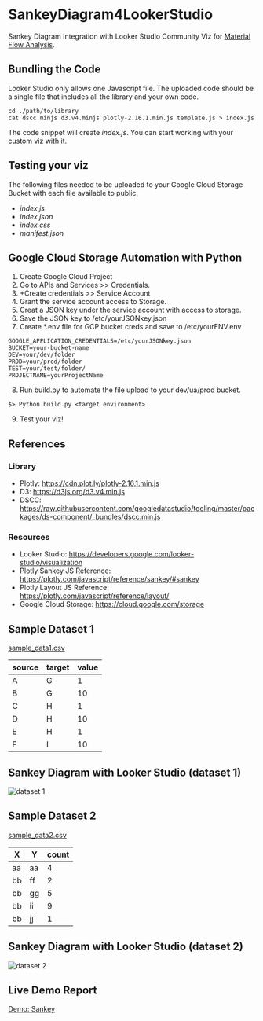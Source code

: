 # SankeyDiagram4LookerStudio
Sankey Diagram Integration with Looker Studio Community Viz for [Material Flow Analysis](https://en.wikipedia.org/wiki/Material_flow_analysis).


## Bundling the Code

Looker Studio only allows one Javascript file. The uploaded code should be a single file that includes all the library and your own code.  

~~~
cd ./path/to/library
cat dscc.minjs d3.v4.minjs plotly-2.16.1.min.js template.js > index.js
~~~
The code snippet will create <i>index.js</i>. You can start working with your custom viz with it.

## Testing your viz
The following files needed to be uploaded to your Google Cloud Storage Bucket with each file available to public.
- <i>index.js</i>
- <i>index.json</i>
- <i>index.css</i>
- <i>manifest.json</i>

## Google Cloud Storage Automation with Python

1. Create Google Cloud Project
2. Go to APIs and Services >> Credentials.  
3. +Create credentials >> Service Account
4. Grant the service account access to Storage.
5. Creat a JSON key under the service account with access to storage.
6. Save the JSON key to /etc/yourJSONkey.json
7. Create *.env file for GCP bucket creds and save to /etc/yourENV.env
~~~
GOOGLE_APPLICATION_CREDENTIALS=/etc/yourJSONkey.json
BUCKET=your-bucket-name
DEV=your/dev/folder
PROD=your/prod/folder
TEST=your/test/folder/
PROJECTNAME=yourProjectName
~~~
8. Run build.py to automate the file upload to your dev/ua/prod bucket.  
~~~
$> Python build.py <target environment>
~~~
9. Test your viz!




## References

### Library
- Plotly: https://cdn.plot.ly/plotly-2.16.1.min.js <br>
- D3:<tr> https://d3js.org/d3.v4.min.js <br>
- DSCC: https://raw.githubusercontent.com/googledatastudio/tooling/master/packages/ds-component/_bundles/dscc.min.js <br>

### Resources
- Looker Studio: https://developers.google.com/looker-studio/visualization <br>
- Plotly Sankey JS Reference: https://plotly.com/javascript/reference/sankey/#sankey <br>
- Plotly Layout JS Reference: https://plotly.com/javascript/reference/layout/ <br>
- Google Cloud Storage: https://cloud.google.com/storage <br>


## Sample Dataset 1
[sample_data1.csv]( https://github.com/knowell41/SankeyDiagram4LookerStudio/blob/main/dataset/sample_data1.csv "sample_data1.csv")

| source | target | value |
| ------ | ------ | ----- |
| A | G | 1 |
| B | G | 10 |
| C | H | 1 |
| D | H | 10 |
| E | H | 1 |
| F | I | 10|

## Sankey Diagram with Looker Studio (dataset 1)
![dataset 1](https://github.com/knowell41/SankeyDiagram4LookerStudio/blob/main/image/sample1.png)

## Sample Dataset 2
[sample_data2.csv](https://github.com/knowell41/SankeyDiagram4LookerStudio/blob/main/dataset/sample_data2.csv "sample_data2.csv")

|X|Y|count|
|--|--|----|
|aa|aa|4|
|bb|ff|2|
|bb|gg|5|
|bb|ii|9|
|bb|jj|1|

## Sankey Diagram with Looker Studio (dataset 2)
![dataset 2](https://github.com/knowell41/SankeyDiagram4LookerStudio/blob/main/image/sample2.png)

## Live Demo Report
[Demo: Sankey](https://datastudio.google.com/reporting/aff1949a-e009-4ab9-adfc-21b37fc36382)


